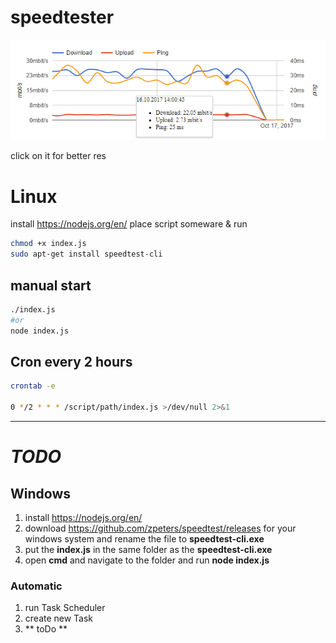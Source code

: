 # speedtester

![Preview](https://raw.githubusercontent.com/Theenoro/speedtester/master/preview.png)

click on it for better res

# Linux

install https://nodejs.org/en/
place script someware
& run
```bash
chmod +x index.js
sudo apt-get install speedtest-cli
```

## manual start
```bash
./index.js
#or
node index.js
```


## Cron every 2 hours

```bash
crontab -e

0 */2 * * * /script/path/index.js >/dev/null 2>&1

```

---
# ***TODO***

## Windows

1. install https://nodejs.org/en/
2. download https://github.com/zpeters/speedtest/releases for your windows system and rename the file to **speedtest-cli.exe**
3. put the **index.js** in the same folder as the **speedtest-cli.exe**
4. open **cmd** and navigate to the folder  and run **node index.js**

### Automatic

1. run Task Scheduler
2. create new Task
3. ** toDo **
